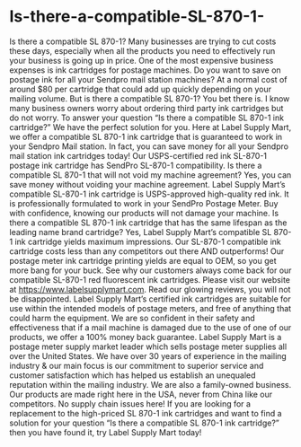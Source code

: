 # Is-there-a-compatible-SL-870-1-
Is there a compatible SL 870-1? Many businesses are trying to cut costs these days, especially when all the products you need to effectively run your business is going up in price.  One of the most expensive business expenses is ink cartridges for postage machines.  Do you want to save on postage ink for all your Sendpro mail station machines?  At a normal cost of around $80 per cartridge that could add up quickly depending on your mailing volume.  But is there a compatible SL 870-1? You bet there is.  I know many business owners worry about ordering third party ink cartridges but do not worry.   To answer your question “Is there a compatible SL 870-1 ink cartridge?” We have the perfect solution for you. Here at Label Supply Mart, we offer a compatible SL 870-1 ink cartridge that is guaranteed to work in your Sendpro Mail station. In fact, you can save money for all your Sendpro mail station ink cartridges today! Our USPS-certified red ink SL-870-1 postage ink cartridge has SendPro SL-870-1 compatibility. Is there a compatible SL 870-1 that will not void my machine agreement? Yes, you can save money without voiding your machine agreement. Label Supply Mart’s compatible SL-870-1 ink cartridge is USPS-approved high-quality red ink. It is professionally formulated to work in your SendPro Postage Meter. Buy with confidence, knowing our products will not damage your machine. Is there a compatible SL 870-1 ink cartridge that has the same lifespan as the leading name brand cartridge? Yes, Label Supply Mart’s compatible SL 870-1 ink cartridge yields maximum impressions. Our SL-870-1 compatible ink cartridge costs less than any competitors out there AND outperforms! Our postage meter ink cartridge printing yields are equal to OEM, so you get more bang for your buck. See why our customers always come back for our compatible SL-870-1 red fluorescent ink cartridges. Please visit our website at https://www.labelsupplymart.com. Read our glowing reviews, you will not be disappointed. Label Supply Mart’s certified ink cartridges are suitable for use within the intended models of postage meters, and free of anything that could harm the equipment. We are so confident in their safety and effectiveness that if a mail machine is damaged due to the use of one of our products, we offer a 100% money back guarantee. Label Supply Mart is a postage meter supply market leader which sells postage meter supplies all over the United States. We have over 30 years of experience in the mailing industry &amp; our main focus is our commitment to superior service and customer satisfaction which has helped us establish an unequaled reputation within the mailing industry. We are also a family-owned business. Our products are made right here in the USA, never from China like our competitors. No supply chain issues here!  If you are looking for a replacement to the high-priced SL 870-1 ink cartridges and want to find a solution for your question “Is there a compatible SL 870-1 ink cartridge?” then you have found it, try Label Supply Mart today!
